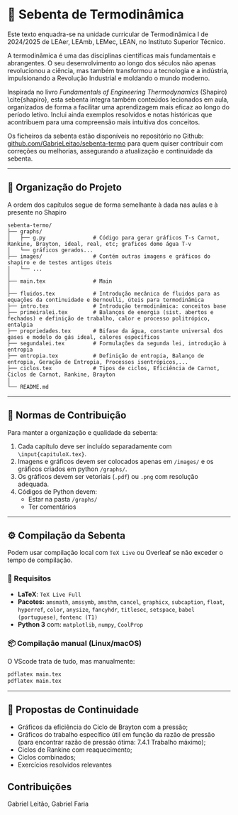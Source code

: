 # 📘 Sebenta de Termodinâmica

Este texto enquadra-se na unidade curricular de Termodinâmica I de 2024/2025 de LEAer, LEAmb, LEMec, LEAN, no Instituto Superior Técnico.

A termodinâmica é uma das disciplinas científicas mais fundamentais e abrangentes. O seu desenvolvimento ao longo dos séculos não apenas revolucionou a ciência, mas também transformou a tecnologia e a indústria, impulsionando a Revolução Industrial e moldando o mundo moderno.

Inspirada no livro *Fundamentals of Engineering Thermodynamics* (Shapiro) \cite{shapiro}, esta sebenta integra também conteúdos lecionados em aula, organizados de forma a facilitar uma aprendizagem mais eficaz ao longo do período letivo. Inclui ainda exemplos resolvidos e notas históricas que acontribuem para uma compreensão mais intuitiva dos conceitos.

Os ficheiros da sebenta estão disponíveis no repositório no Github: [github.com/GabrieLeitao/sebenta-termo](https://github.com/GabrieLeitao/sebenta-termo) para quem quiser contribuir com correções ou melhorias, assegurando a atualização e continuidade da sebenta.

---

## 📁 Organização do Projeto

A ordem dos capítulos segue de forma semelhante à dada nas aulas e à presente no Shapiro

```text
sebenta-termo/
├── graphs/
│   ├── g.py               # Código para gerar gráficos T-s Carnot, Rankine, Brayton, ideal, real, etc; graficos domo água T-v
│   └── gráficos gerados...
├── images/                # Contém outras imagens e gráficos do shapiro e de testes antigos úteis
│   └── ...
│
├── main.tex               # Main
│
├── fluidos.tex            # Introdução mecânica de fluidos para as equações da continuidade e Bernoulli, úteis para termodinâmica
├── intro.tex              # Introdução termodinâmica: conceitos base
├── primeiralei.tex        # Balanços de energia (sist. abertos e fechados) e definição de trabalho, calor e processo politrópico, entalpia
├── propriedades.tex       # Bifase da água, constante universal dos gases e modelo do gás ideal, calores específicos
├── segundalei.tex         # Formulações da segunda lei, introdução à entropia
├── entropia.tex           # Definição de entropia, Balanço de entropia, Geração de Entropia, Processos isentrópicos,...
├── ciclos.tex             # Tipos de ciclos, Eficiência de Carnot, Ciclos de Carnot, Rankine, Brayton
│
└── README.md
```

---

## 🧭 Normas de Contribuição

Para manter a organização e qualidade da sebenta:

1. Cada capítulo deve ser incluído separadamente com `\input{capituloX.tex}`.
2. Imagens e gráficos devem ser colocados apenas em `/images/` e os gráficos criados em python `/graphs/`.
3. Os gráficos devem ser vetoriais (`.pdf`) ou `.png` com resolução adequada.
4. Códigos de Python devem:
   - Estar na pasta `/graphs/`
   - Ter comentários

---

## ⚙️ Compilação da Sebenta

Podem usar compilação local com `TeX Live` ou Overleaf se não exceder o tempo de compilação.

### 🔧 Requisitos

- **LaTeX**: `TeX Live Full`
- **Pacotes:** `amsmath`, `amssymb`, `amsthm`, `cancel`, `graphicx`, `subcaption`, `float`, `hyperref`, `color`, `anysize`, `fancyhdr`, `titlesec`, `setspace`, `babel (portuguese)`, `fontenc (T1)`
- **Python 3** com: `matplotlib`, `numpy`, `CoolProp`

### 📦 Compilação manual (Linux/macOS)

O VScode trata de tudo, mas manualmente:

```bash
pdflatex main.tex
pdflatex main.tex
```

---

## 📌 Propostas de Continuidade

- Gráficos da eficiência do Ciclo de Brayton com a pressão;
- Gráficos do trabalho específico útil em função da razão de pressão (para encontrar razão de pressão ótima: 7.4.1 Trabalho máximo);
- Ciclos de Rankine com reaquecimento;
- Ciclos combinados;  
- Exercícios resolvidos relevantes 


## Contribuições

Gabriel Leitão, Gabriel Faria